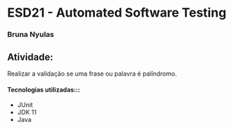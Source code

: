 # ESD21 - Automated Software Testing


### Bruna Nyulas


## Atividade:
Realizar a validação se uma frase ou palavra é palíndromo.

#### Tecnologias utilizadas:::
* JUnit
* JDK 11
* Java